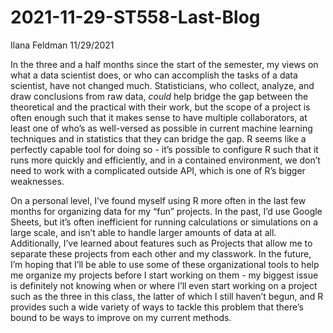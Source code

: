 2021-11-29-ST558-Last-Blog
================
Ilana Feldman
11/29/2021

In the three and a half months since the start of the semester, my views
on what a data scientist does, or who can accomplish the tasks of a data
scientist, have not changed much. Statisticians, who collect, analyze,
and draw conclusions from raw data, *could* help bridge the gap between
the theoretical and the practical with their work, but the scope of a
project is often enough such that it makes sense to have multiple
collaborators, at least one of who’s as well-versed as possible in
current machine learning techniques and in statistics that they can
bridge the gap. R seems like a perfectly capable tool for doing so -
it’s possible to configure R such that it runs more quickly and
efficiently, and in a contained environment, we don’t need to work with
a complicated outside API, which is one of R’s bigger weaknesses.

On a personal level, I’ve found myself using R more often in the last
few months for organizing data for my “fun” projects. In the past, I’d
use Google Sheets, but it’s often inefficient for running calculations
or simulations on a large scale, and isn’t able to handle larger amounts
of data at all. Additionally, I’ve learned about features such as
Projects that allow me to separate these projects from each other and my
classwork. In the future, I’m hoping that I’ll be able to use some of
these organizational tools to help me organize my projects before I
start working on them - my biggest issue is definitely not knowing when
or where I’ll even start working on a project such as the three in this
class, the latter of which I still haven’t begun, and R provides such a
wide variety of ways to tackle this problem that there’s bound to be
ways to improve on my current methods.
